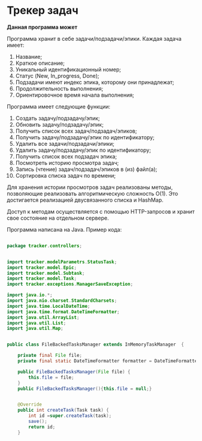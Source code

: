 # Трекер задач

**Данная программа может**

Программа хранит в себе задачи/подзадачи/эпики.
Каждая задача имеет:
1. Название;
2. Краткое описание;
3. Уникальный идентификационный номер;
4. Статус (New, In_progress, Done);
5. Подзадачи имеют индекс эпика, которому они принадлежат;
6. Продолжительность выполнения;
7. Ориентировочное время начала выполнения;

Программа имеет следующие функции:
1. Создать задачу/подзадачу/эпик;
2. Обновить задачу/подзадачу/эпик;
3. Получить список всех задач/подзадач/эпиков;
4. Получить задачу/подзадачу/эпик по идентификатору;
5. Удалить все задачи/подзадачи/эпики;
6. Удалить задачу/подзадачу/эпик по идентификатору;
7. Получить список всех подзадач эпика;
8. Посмотреть историю просмотра задач;
9. Запись (чтение) задач/подзадач/эпиков в (из) файл(а);
10. Сортировка списка задач по времени;

Для хранения истории просмотров задач реализованы методы, позволяющие реализовать алгоритмическую сложность О(1).
Это достигается реализацией двусвязанного списка и HashMap.

Доступ к методам осуществляется с помощью HTTP-запросов и хранит свое состояние на отдельном сервере.

Программа написана на Java. Пример кода:

```java

package tracker.controllers;


import tracker.modelParametrs.StatusTask;
import tracker.model.Epic;
import tracker.model.Subtask;
import tracker.model.Task;
import tracker.exceptions.ManagerSaveException;

import java.io.*;
import java.nio.charset.StandardCharsets;
import java.time.LocalDateTime;
import java.time.format.DateTimeFormatter;
import java.util.ArrayList;
import java.util.List;
import java.util.Map;


public class FileBackedTasksManager extends InMemoryTaskManager  {

    private final File file;
    private final static DateTimeFormatter formatter = DateTimeFormatter.ofPattern("dd-MM-yyyy;HH:mm");

    public FileBackedTasksManager(File file) {
        this.file = file;
    }
    public FileBackedTasksManager(){this.file = null;}


    @Override
    public int createTask(Task task) {
        int id =super.createTask(task);
        save();
        return id;
    }
```
